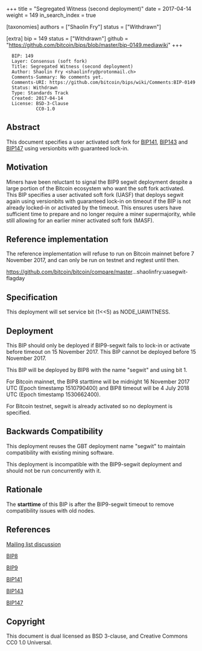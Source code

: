 +++
title = "Segregated Witness (second deployment)"
date = 2017-04-14
weight = 149
in_search_index = true

[taxonomies]
authors = ["Shaolin Fry"]
status = ["Withdrawn"]

[extra]
bip = 149
status = ["Withdrawn"]
github = "https://github.com/bitcoin/bips/blob/master/bip-0149.mediawiki"
+++

      BIP: 149
      Layer: Consensus (soft fork)
      Title: Segregated Witness (second deployment)
      Author: Shaolin Fry <shaolinfry@protonmail.ch>
      Comments-Summary: No comments yet.
      Comments-URI: https://github.com/bitcoin/bips/wiki/Comments:BIP-0149
      Status: Withdrawn
      Type: Standards Track
      Created: 2017-04-14
      License: BSD-3-Clause
               CC0-1.0

## Abstract

This document specifies a user activated soft fork for
[BIP141](bip-0141.mediawiki "wikilink"),
[BIP143](bip-0143.mediawiki "wikilink") and
[BIP147](bip-0147.mediawiki "wikilink") using versionbits with
guaranteed lock-in.

## Motivation

Miners have been reluctant to signal the BIP9 segwit deployment despite
a large portion of the Bitcoin ecosystem who want the soft fork
activated. This BIP specifies a user activated soft fork (UASF) that
deploys segwit again using versionbits with guaranteed lock-in on
timeout if the BIP is not already locked-in or activated by the timeout.
This ensures users have sufficient time to prepare and no longer require
a miner supermajority, while still allowing for an earlier miner
activated soft fork (MASF).

## Reference implementation

The reference implementation will refuse to run on Bitcoin mainnet
before 7 November 2017, and can only be run on testnet and regtest until
then.

<https://github.com/bitcoin/bitcoin/compare/master>...shaolinfry:uasegwit-flagday

## Specification

This deployment will set service bit (1&lt;&lt;5) as NODE\_UAWITNESS.

## Deployment

This BIP should only be deployed if BIP9-segwit fails to lock-in or
activate before timeout on 15 November 2017. This BIP cannot be deployed
before 15 November 2017.

This BIP will be deployed by BIP8 with the name "segwit" and using bit
1.

For Bitcoin mainnet, the BIP8 starttime will be midnight 16 November
2017 UTC (Epoch timestamp 1510790400) and BIP8 timeout will be 4 July
2018 UTC (Epoch timestamp 1530662400).

For Bitcoin testnet, segwit is already activated so no deployment is
specified.

## Backwards Compatibility

This deployment reuses the GBT deployment name "segwit" to maintain
compatibility with existing mining software.

This deployment is incompatible with the BIP9-segwit deployment and
should not be run concurrently with it.

## Rationale

The **starttime** of this BIP is after the BIP9-segwit timeout to remove
compatibility issues with old nodes.

## References

[Mailing list
discussion](https://lists.linuxfoundation.org/pipermail/bitcoin-dev/2017-April/014234.html)

[BIP8](bip-0008.mediawiki "wikilink")

[BIP9](bip-0009.mediawiki "wikilink")

[BIP141](bip-0141.mediawiki "wikilink")

[BIP143](bip-0143.mediawiki "wikilink")

[BIP147](bip-0147.mediawiki "wikilink")

## Copyright

This document is dual licensed as BSD 3-clause, and Creative Commons CC0
1.0 Universal.
